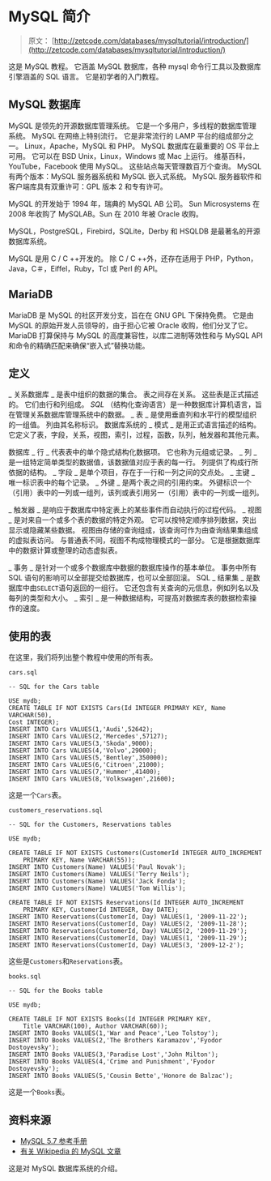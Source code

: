 # MySQL 简介

> 原文： [http://zetcode.com/databases/mysqltutorial/introduction/](http://zetcode.com/databases/mysqltutorial/introduction/)

这是 MySQL 教程。 它涵盖 MySQL 数据库，各种 mysql 命令行工具以及数据库引擎涵盖的 SQL 语言。 它是初学者的入门教程。

## MySQL 数据库

MySQL 是领先的开源数据库管理系统。 它是一个多用户，多线程的数据库管理系统。 MySQL 在网络上特别流行。 它是非常流行的 LAMP 平台的组成部分之一。 Linux，Apache，MySQL 和 PHP。 MySQL 数据库在最重要的 OS 平台上可用。 它可以在 BSD Unix，Linux，Windows 或 Mac 上运行。 维基百科，YouTube，Facebook 使用 MySQL。 这些站点每天管理数百万个查询。 MySQL 有两个版本：MySQL 服务器系统和 MySQL 嵌入式系统。 MySQL 服务器软件和客户端库具有双重许可：GPL 版本 2 和专有许可。

MySQL 的开发始于 1994 年，瑞典的 MySQL AB 公司。 Sun Microsystems 在 2008 年收购了 MySQLAB。Sun 在 2010 年被 Oracle 收购。

MySQL，PostgreSQL，Firebird，SQLite，Derby 和 HSQLDB 是最著名的开源数据库系统。

MySQL 是用 C / C ++开发的。 除 C / C ++外，还存在适用于 PHP，Python，Java，C＃，Eiffel，Ruby，Tcl 或 Perl 的 API。

## MariaDB

MariaDB 是 MySQL 的社区开发分支，旨在在 GNU GPL 下保持免费。 它是由 MySQL 的原始开发人员领导的，由于担心它被 Oracle 收购，他们分叉了它。 MariaDB 打算保持与 MySQL 的高度兼容性，以库二进制等效性和与 MySQL API 和命令的精确匹配来确保“嵌入式”替换功能。

## 定义

_ 关系数据库 _ 是表中组织的数据的集合。 表之间存在关系。 这些表是正式描述的。 它们由行和列组成。 _SQL_ （结构化查询语言）是一种数据库计算机语言，旨在管理关系数据库管理系统中的数据。 _ 表 _ 是使用垂直列和水平行的模型组织的一组值。 列由其名称标识。 数据库系统的 _ 模式 _ 是用正式语言描述的结构。 它定义了表，字段，关系，视图，索引，过程，函数，队列，触发器和其他元素。

数据库 _ 行 _ 代表表中的单个隐式结构化数据项。 它也称为元组或记录。 _ 列 _ 是一组特定简单类型的数据值，该数据值对应于表的每一行。 列提供了构成行所依据的结构。 _ 字段 _ 是单个项目，存在于一行和一列之间的交点处。 _ 主键 _ 唯一标识表中的每个记录。 _ 外键 _ 是两个表之间的引用约束。 外键标识一个（引用）表中的一列或一组列，该列或表引用另一（引用）表中的一列或一组列。

_ 触发器 _ 是响应于数据库中特定表上的某些事件而自动执行的过程代码。 _ 视图 _ 是对来自一个或多个表的数据的特定外观。 它可以按特定顺序排列数据，突出显示或隐藏某些数据。 视图由存储的查询组成，该查询可作为由查询结果集组成的虚拟表访问。 与普通表不同，视图不构成物理模式的一部分。 它是根据数据库中的数据计算或整理的动态虚拟表。

_ 事务 _ 是针对一个或多个数据库中数据的数据库操作的基本单位。 事务中所有 SQL 语句的影响可以全部提交给数据库，也可以全部回滚。 SQL _ 结果集 _ 是数据库中由`SELECT`语句返回的一组行。 它还包含有关查询的元信息，例如列名以及每列的类型和大小。 _ 索引 _ 是一种数据结构，可提高对数据库表的数据检索操作的速度。

## 使用的表

在这里，我们将列出整个教程中使用的所有表。

`cars.sql`

```
-- SQL for the Cars table

USE mydb;
CREATE TABLE IF NOT EXISTS Cars(Id INTEGER PRIMARY KEY, Name VARCHAR(50), 
Cost INTEGER);
INSERT INTO Cars VALUES(1,'Audi',52642);
INSERT INTO Cars VALUES(2,'Mercedes',57127);
INSERT INTO Cars VALUES(3,'Skoda',9000);
INSERT INTO Cars VALUES(4,'Volvo',29000);
INSERT INTO Cars VALUES(5,'Bentley',350000);
INSERT INTO Cars VALUES(6,'Citroen',21000);
INSERT INTO Cars VALUES(7,'Hummer',41400);
INSERT INTO Cars VALUES(8,'Volkswagen',21600);

```

这是一个`Cars`表。

`customers_reservations.sql`

```
-- SQL for the Customers, Reservations tables

USE mydb;

CREATE TABLE IF NOT EXISTS Customers(CustomerId INTEGER AUTO_INCREMENT 
    PRIMARY KEY, Name VARCHAR(55));
INSERT INTO Customers(Name) VALUES('Paul Novak');
INSERT INTO Customers(Name) VALUES('Terry Neils');
INSERT INTO Customers(Name) VALUES('Jack Fonda');
INSERT INTO Customers(Name) VALUES('Tom Willis');

CREATE TABLE IF NOT EXISTS Reservations(Id INTEGER AUTO_INCREMENT
    PRIMARY KEY, CustomerId INTEGER, Day DATE);
INSERT INTO Reservations(CustomerId, Day) VALUES(1, '2009-11-22');
INSERT INTO Reservations(CustomerId, Day) VALUES(2, '2009-11-28');
INSERT INTO Reservations(CustomerId, Day) VALUES(2, '2009-11-29');
INSERT INTO Reservations(CustomerId, Day) VALUES(1, '2009-11-29');
INSERT INTO Reservations(CustomerId, Day) VALUES(3, '2009-12-2');

```

这些是`Customers`和`Reservations`表。

`books.sql`

```
-- SQL for the Books table

USE mydb;

CREATE TABLE IF NOT EXISTS Books(Id INTEGER PRIMARY KEY, 
    Title VARCHAR(100), Author VARCHAR(60));
INSERT INTO Books VALUES(1,'War and Peace','Leo Tolstoy');
INSERT INTO Books VALUES(2,'The Brothers Karamazov','Fyodor Dostoyevsky');
INSERT INTO Books VALUES(3,'Paradise Lost','John Milton');
INSERT INTO Books VALUES(4,'Crime and Punishment','Fyodor Dostoyevsky');
INSERT INTO Books VALUES(5,'Cousin Bette','Honore de Balzac');

```

这是一个`Books`表。

## 资料来源

*   [MySQL 5.7 参考手册](http://dev.mysql.com/doc/refman/5.7/en/)
*   [有关 Wikipedia 的 MySQL 文章](https://en.wikipedia.org/wiki/MySQL)

这是对 MySQL 数据库系统的介绍。